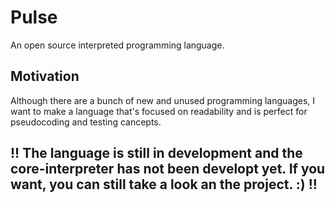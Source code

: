 # Pulse
An open source interpreted programming language.

## Motivation
Although there are a bunch of new and unused programming languages, I want to make a language that's focused on readability and is perfect for pseudocoding and testing cancepts. 

## !! The language is still in development and the core-interpreter has not been developt yet. If you want, you can still take a look an the project. :) !!
